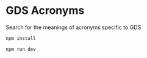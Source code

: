 # GDS Acronyms

Search for the meanings of acronyms specific to GDS

```sh
npm install
```
```sh
npm run dev
```
